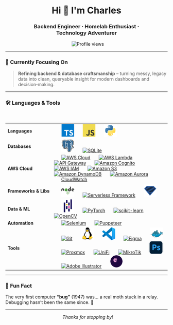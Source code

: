 <!-- README updated April 2025 -->

<h1 align="center">Hi 👋 I'm Charles</h1>
<h3 align="center">Backend Engineer · Homelab Enthusiast · Technology Adventurer</h3>

<p align="center">
  <img src="https://komarev.com/ghpvc/?username=softbaguette&label=Profile+views&color=0e75b6&style=flat" alt="Profile views"/>
</p>

---

### 🚀 Currently Focusing On
> **Refining backend & database craftsmanship** – turning messy, legacy data into clean, queryable insight for modern dashboards and decision‑making.

---

### 🛠️ Languages & Tools
<table>
  <tr>
    <td><strong>Languages</strong></td>
    <td>
      <a href="https://www.typescriptlang.org" target="_blank"><img src="https://raw.githubusercontent.com/devicons/devicon/master/icons/typescript/typescript-original.svg" alt="TypeScript" width="40" height="40"/></a>
      <a href="https://developer.mozilla.org/en-US/docs/Web/JavaScript" target="_blank"><img src="https://raw.githubusercontent.com/devicons/devicon/master/icons/javascript/javascript-original.svg" alt="JavaScript" width="40" height="40"/></a>
      <a href="https://www.python.org" target="_blank"><img src="https://raw.githubusercontent.com/devicons/devicon/master/icons/python/python-original.svg" alt="Python" width="40" height="40"/></a>
    </td>
  </tr>
  <tr>
    <td><strong>Databases</strong></td>
    <td>
      <a href="https://www.postgresql.org" target="_blank"><img src="https://raw.githubusercontent.com/devicons/devicon/master/icons/postgresql/postgresql-original.svg" alt="PostgreSQL" width="40" height="40"/></a>
      <a href="https://www.sqlite.org" target="_blank"><img src="https://www.vectorlogo.zone/logos/sqlite/sqlite-icon.svg" alt="SQLite" width="40" height="40"/></a>
    </td>
  </tr>
  <tr>
    <td><strong>AWS Cloud</strong></td>
    <td>
      <a href="https://aws.amazon.com" target="_blank"><img src="https://d3rntkvtaky37j.cloudfront.net/icon/8f57ebd825a828e205b2dde223ba17e4-6af63a22dc297f8041286760ee8cd2c9.svg" alt="AWS Cloud" width="40" height="40"/></a>
      <a href="https://aws.amazon.com/lambda" target="_blank"><img src="https://d3rntkvtaky37j.cloudfront.net/icon/945f3fc449518a73b9f5f32868db466c-926961f91b072604c42b7f39ce2eaf1c.svg" alt="AWS Lambda" width="40" height="40"/></a>
      <a href="https://aws.amazon.com/api-gateway" target="_blank"><img src="https://d3rntkvtaky37j.cloudfront.net/icon/fb0cde6228b21d89ec222b45efec54e7-0856e92285f4e7ed254b2588d1fe1829.svg" alt="API Gateway" width="40" height="40"/></a>
      <a href="https://aws.amazon.com/cognito" target="_blank"><img src="https://d2eezf66cfmyv.cloudfront.net/icon/7c8353710f9831898e50921c0879977a-393ba9c98bdcec2ebfd74a7cbac07d88.svg" alt="Amazon Cognito" width="40" height="40"/></a>
      <a href="https://aws.amazon.com/iam" target="_blank"><img src="https://d3rntkvtaky37j.cloudfront.net/icon/0ebc580ae6450fce8762fad1bff32e7b-0841c1f0e7c5788b88d07a7dbcaceb6e.svg" alt="AWS IAM" width="40" height="40"/></a>
      <a href="https://aws.amazon.com/s3" target="_blank"><img src="https://d3rntkvtaky37j.cloudfront.net/icon/c0828e0381730befd1f7a025057c74fb-43acc0496e64afba82dbc9ab774dc622.svg" alt="Amazon S3" width="40" height="40"/></a>
      <a href="https://aws.amazon.com/dynamodb" target="_blank"><img src="https://d3rntkvtaky37j.cloudfront.net/icon/6f419a45e63123b4c16bd679549610f6-87862c68693445999110bbd6a467ce88.svg" alt="Amazon DynamoDB" width="40" height="40"/></a>
      <a href="https://aws.amazon.com/rds/aurora" target="_blank"><img src="https://d2eezf66cfmyv.cloudfront.net/icon/1d374ed2a6bcf601d7bfd4fc3dfd3b5d-c9f69416d978016b3191175f35e59226.svg" alt="Amazon Aurora" width="40" height="40"/></a>
      <a href="https://aws.amazon.com/cloudwatch" target="_blank"><span>CloudWatch</span></a>
    </td>
  </tr>
  <tr>
    <td><strong>Frameworks & Libs</strong></td>
    <td>
      <a href="https://nodejs.org" target="_blank"><img src="https://raw.githubusercontent.com/devicons/devicon/master/icons/nodejs/nodejs-original-wordmark.svg" alt="Node.js" width="40" height="40"/></a>
      <a href="https://www.serverless.com" target="_blank"><img src="https://raw.githubusercontent.com/gilbarbara/logos/main/logos/serverless.svg" alt="Serverless Framework" width="40" height="40"/></a>
      <a href="https://github.com/colinhacks/zod" target="_blank"><img src="https://raw.githubusercontent.com/colinhacks/zod/master/logo.svg" alt="Zod" width="40" height="40"/></a>
    </td>
  </tr>
  <tr>
    <td><strong>Data & ML</strong></td>
    <td>
      <a href="https://pandas.pydata.org" target="_blank"><img src="https://raw.githubusercontent.com/devicons/devicon/master/icons/pandas/pandas-original.svg" alt="Pandas" width="40" height="40"/></a>
      <a href="https://pytorch.org" target="_blank"><img src="https://www.vectorlogo.zone/logos/pytorch/pytorch-icon.svg" alt="PyTorch" width="40" height="40"/></a>
      <a href="https://scikit-learn.org" target="_blank"><img src="https://upload.wikimedia.org/wikipedia/commons/0/05/Scikit_learn_logo_small.svg" alt="scikit-learn" width="40" height="40"/></a>
      <a href="https://opencv.org" target="_blank"><img src="https://www.vectorlogo.zone/logos/opencv/opencv-icon.svg" alt="OpenCV" width="40" height="40"/></a>
    </td>
  </tr>
  <tr>
    <td><strong>Automation</strong></td>
    <td>
      <a href="https://www.selenium.dev" target="_blank"><img src="https://raw.githubusercontent.com/detain/svg-logos/780f25886640cef088af994181646db2f6b1a3f8/svg/selenium-logo.svg" alt="Selenium" width="40" height="40"/></a>
      <a href="https://pptr.dev" target="_blank"><img src="https://www.vectorlogo.zone/logos/pptrdev/pptrdev-official.svg" alt="Puppeteer" width="40" height="40"/></a>
    </td>
  </tr>
  <tr>
    <td><strong>Tools</strong></td>
    <td>
      <a href="https://git-scm.com" target="_blank"><img src="https://www.vectorlogo.zone/logos/git-scm/git-scm-icon.svg" alt="Git" width="40" height="40"/></a>
      <a href="https://www.linux.org" target="_blank"><img src="https://raw.githubusercontent.com/devicons/devicon/master/icons/linux/linux-original.svg" alt="Linux" width="40" height="40"/></a>
      <a href="https://code.visualstudio.com" target="_blank"><img src="https://raw.githubusercontent.com/devicons/devicon/master/icons/vscode/vscode-original.svg" alt="VS Code" width="40" height="40"/></a>
      <a href="https://figma.com" target="_blank"><img src="https://www.vectorlogo.zone/logos/figma/figma-icon.svg" alt="Figma" width="40" height="40"/></a>
      <a href="https://www.docker.com" target="_blank"><img src="https://raw.githubusercontent.com/devicons/devicon/master/icons/docker/docker-original.svg" alt="Docker" width="40" height="40"/></a>
      <a href="https://www.proxmox.com" target="_blank"><img src="https://cdn.jsdelivr.net/gh/walkxcode/dashboard-icons/svg/proxmox.svg" alt="Proxmox" width="40" height="40"/></a>
      <a href="https://ui.com" target="_blank"><img src="https://cdn.jsdelivr.net/gh/walkxcode/dashboard-icons/svg/unifi.svg" alt="UniFi" width="40" height="40"/></a>
      <a href="https://mikrotik.com" target="_blank"><img src="https://cdn.jsdelivr.net/gh/walkxcode/dashboard-icons/svg/mikrotik.svg" alt="MikroTik" width="40" height="40"/></a>
      <a href="https://www.adobe.com/products/photoshop.html" target="_blank"><img src="https://raw.githubusercontent.com/devicons/devicon/master/icons/photoshop/photoshop-original.svg" alt="Adobe Photoshop" width="40" height="40"/></a>
      <a href="https://www.adobe.com/products/illustrator.html" target="_blank"><img src="https://www.vectorlogo.zone/logos/adobe_illustrator/adobe_illustrator-icon.svg" alt="Adobe Illustrator" width="40" height="40"/></a>
      <a href="https://www.adobe.com/products/aftereffects.html" target="_blank"><img src="https://raw.githubusercontent.com/devicons/devicon/master/icons/aftereffects/aftereffects-original.svg" alt="Adobe After Effects" width="40" height="40"/></a>
    </td>
  </tr>
</table>

---

### 🎉 Fun Fact
The very first computer **“bug”** (1947) was… a real moth stuck in a relay. Debugging hasn’t been the same since. 🦋

---

<div align="center">
  <i>Thanks for stopping by!</i>
</div>

